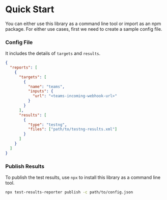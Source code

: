 # Quick Start

You can either use this library as a command line tool or import as an npm package. For either use cases, first we need to create a sample config file.

### Config File

It includes the details of `targets` and `results`.

```json
{
  "reports": [
    {
      "targets": [
        {
          "name": "teams",
          "inputs": {
            "url": "<teams-incoming-webhook-url>"
          }
        }
      ],
      "results": [
        {
          "type": "testng",
          "files": ["path/to/testng-results.xml"]
        }
      ]
    }
  ]
}
```

### Publish Results

To publish the test results, use `npx` to install this library as a command line tool.

```sh
npx test-results-reporter publish -c path/to/config.json
```